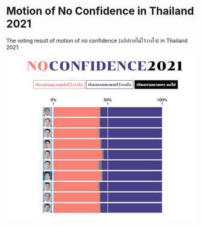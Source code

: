 # Motion of No Confidence in Thailand 2021

The voting result of motion of no confidence (อภิปรายไม่ไว้วางใจ) in Thailand 2021

![screenshot](screenshot.png)
